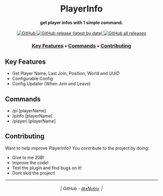 <br class="Apple-interchange-newline"/>
<h1 align="center">
  PlayerInfo
</h1>

<h4 align="center">get player infos with 1 simple command.</h4>

<p align="center">
  <a href="https://github.com/xNotro/PlayerInfo/blob/master/LICENSE.txt">
    <img alt="GitHub" src="https://img.shields.io/github/license/xNotro/PlayerInfo?style=plastic">
  </a>
  <a href="https://github.com/xNotro/PlayerInfo/releases/latest">
    <img alt="GitHub release (latest by date)" src="https://img.shields.io/github/v/release/xNotro/PlayerInfo?style=plastic">
  </a>
  <a href="https://github.com/xNotro/PlayerInfo/releases/latest">
    <img alt="GitHub all releases" src="https://img.shields.io/github/downloads/xNotro/PlayerInfo/total?style=plastic">
  </a>
</p>

<h3 align="center">
    <a href="#key-features">Key Features</a> •
    <a href="#Commands">Commands</a> •
    <a href="#contributing">Contributing</a>
</h3>
  

## Key Features

* Get Player Name, Last Join, Position, World and UUID
* Configurable Config
* Config Updater (When Join and Leave)

## Commands

* /pi [playerName]
* /pinfo [playerName]
* /playeri [playerName]

## Contributing

Want to help improve PlayerInfo? You contribute to the project by doing:

* Give to me 20B!
* Improve the code!
* Test the plugin and find bugs on it!
* Dont skid the project!

---
<h6 align="center">
  | GitHub - <a href="https://github.com/xNotro">@xNotro</a> 
  |
</h6>
